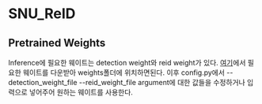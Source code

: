 # SNU_ReID


## Pretrained Weights

Inference에 필요한 웨이트는 detection weight와 reid weight가 있다.
[여기](https://drive.google.com/drive/folders/1Tc0NUviqcDMYbIYvT-fQE6dp92NnvSO8?usp=drive_link)에서 필요한 웨이트를 다운받아 weights폴더에 위치하면된다.
이후 config.py에서 
--detection_weight_file
--reid_weight_file
argument에 대한 값들을 수정하거나 입력으로 넣어주어 원하는 웨이트를 사용한다.





